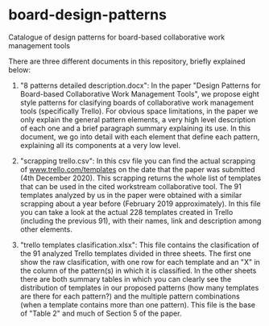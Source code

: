 # board-design-patterns
Catalogue of design patterns for board-based collaborative work management tools

There are three different documents in this repository, briefly explained below:

1. "8 patterns detailed description.docx": In the paper "Design Patterns for Board-based Collaborative Work Management Tools", we propose eight style patterns for clasifying boards of collaborative work management tools (specifically Trello). For obvious space limitations, in the paper we only explain the general pattern elements, a very high level description of each one and a brief paragraph summary explaining its use. In this document, we go into detail with each element that define each pattern, explaining all its components at a very low level.

2. "scrapping trello.csv": In this csv file you can find the actual scrapping of www.trello.com/templates on the date that the paper was submitted (4th December 2020). This scrapping returns the whole list of templates that can be used in the cited workstream collaborative tool. The 91 templates analyzed by us in the paper were obtained with a similar scrapping about a year before (February 2019 approximately). In this file you can take a look at the actual 228 templates created in Trello (including the previous 91), with their names, link and description among other elements.

3. "trello templates clasification.xlsx": This file contains the clasification of the 91 analyzed Trello templates divided in three sheets. The first one show the raw clasification, with one row for each template and an "X" in the column of the pattern(s) in which it is classified. In the other sheets there are both summary tables in which you can clearly see the distribution of templates in our proposed patterns (how many templates are there for each pattern?) and the multiple pattern combinations (when a template contains more than one pattern). This file is the base of "Table 2" and much of Section 5 of the paper.
